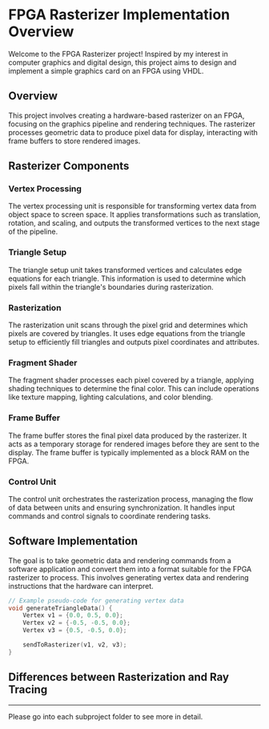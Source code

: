 # FPGA Rasterizer Implementation Overview
Welcome to the FPGA Rasterizer project! Inspired by my interest in computer graphics and digital design, this project aims to design and implement a simple graphics card on an FPGA using VHDL.
## Overview 
This project involves creating a hardware-based rasterizer on an FPGA, focusing on the graphics pipeline and rendering techniques. The rasterizer processes geometric data to produce pixel data for display, interacting with frame buffers to store rendered images.

## Rasterizer Components

### Vertex Processing
The vertex processing unit is responsible for transforming vertex data from object space to screen space. It applies transformations such as translation, rotation, and scaling, and outputs the transformed vertices to the next stage of the pipeline.

### Triangle Setup
The triangle setup unit takes transformed vertices and calculates edge equations for each triangle. This information is used to determine which pixels fall within the triangle's boundaries during rasterization.

### Rasterization
The rasterization unit scans through the pixel grid and determines which pixels are covered by triangles. It uses edge equations from the triangle setup to efficiently fill triangles and outputs pixel coordinates and attributes.

### Fragment Shader
The fragment shader processes each pixel covered by a triangle, applying shading techniques to determine the final color. This can include operations like texture mapping, lighting calculations, and color blending.

### Frame Buffer
The frame buffer stores the final pixel data produced by the rasterizer. It acts as a temporary storage for rendered images before they are sent to the display. The frame buffer is typically implemented as a block RAM on the FPGA.

### Control Unit
The control unit orchestrates the rasterization process, managing the flow of data between units and ensuring synchronization. It handles input commands and control signals to coordinate rendering tasks.


## Software Implementation
The goal is to take geometric data and rendering commands from a software application and convert them into a format suitable for the FPGA rasterizer to process. This involves generating vertex data and rendering instructions that the hardware can interpret.

```C
// Example pseudo-code for generating vertex data
void generateTriangleData() {
    Vertex v1 = {0.0, 0.5, 0.0};
    Vertex v2 = {-0.5, -0.5, 0.0};
    Vertex v3 = {0.5, -0.5, 0.0};

    sendToRasterizer(v1, v2, v3);
}
```

## Differences between Rasterization and Ray Tracing

---

Please go into each subproject folder to see more in detail.

